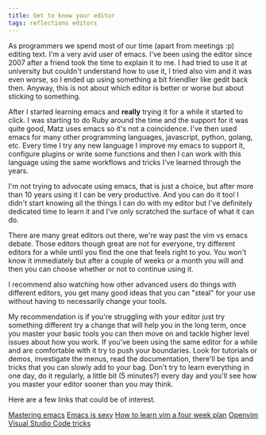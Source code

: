 ```yaml
---
title: Get to know your editor
tags: reflections editors
---
```


As programmers we spend most of our time (apart from meetings :p)
editing text. I'm a very avid user of emacs. I've been using the
editor since 2007 after a friend took the time to explain it to me. I
had tried to use it at university but couldn't understand how to use
it, I tried also vim and it was even worse, so I ended up using
something a bit friendlier like gedit back then. Anyway, this is not
about which editor is better or worse but about sticking to something.

After I started learning emacs and **really** trying it for a while it
started to click. I was starting to do Ruby around the time and the
support for it was quite good, Matz uses emacs so it's not a
coincidence. I've then used emacs for many other programming
languages, javascript, python, golang, etc. Every time I try any new
language I improve my emacs to support it, configure plugins or write
some functions and then I can work with this language using the same
workflows and tricks I've learned through the years.

I'm not trying to advocate using emacs, that is just a choice, but
after more than 10 years using it I can be very productive. And you
can do it too! I didn't start knowing all the things I can do with my
editor but I've definitely dedicated time to learn it and I've only
scratched the surface of what it can do.

There are many great editors out there, we're way past the vim vs
emacs debate. Those editors though great are not for everyone, try
different editors for a while until you find the one that feels right
to you. You won't know it immediately but after a couple of weeks or a
month you will and then you can choose whether or not to continue
using it.

I recommend also watching how other advanced users do things with
different editors, you get many good ideas that you can "steal" for
your use without having to necessarily change your tools.

My recommendation is if you're struggling with your editor just try
something different try a change that will help you in the long term,
once you master your basic tools you can then move on and tackle
higher level issues about how you work. If you've been using the same
editor for a while and are comfortable with it try to push your
boundaries. Look for tutorials or demos, investigate the menus, read
the documentation, there'll be tips and tricks that you can slowly add
to your bag. Don't try to learn everything in one day, do it
regularly, a little bit (5 minutes?) every day and you'll see how you
master your editor sooner than you may think.

Here are a few links that could be of interest.

[Mastering emacs](https://www.masteringemacs.org)
[Emacs is sexy](http://emacs.sexy)
[How to learn vim a four week plan](https://medium.com/actualize-network/how-to-learn-vim-a-four-week-plan-cd8b376a9b85)
[Openvim](http://www.openvim.com)
[Visual Studio Code tricks](https://code.visualstudio.com/docs/getstarted/tips-and-tricks)
